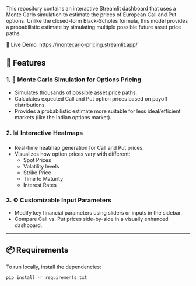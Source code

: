 This repository contains an interactive Streamlit dashboard that uses a Monte Carlo simulation to estimate the prices of European Call and Put options. Unlike the closed-form Black-Scholes formula, this model provides a probabilistic estimate by simulating multiple possible future asset price paths.

🔗 Live Demo: https://montecarlo-pricing.streamlit.app/

## 🚀 Features

### 1. 🎯 Monte Carlo Simulation for Options Pricing
- Simulates thousands of possible asset price paths.
- Calculates expected Call and Put option prices based on payoff distributions.
- Provides a probabilistic estimate more suitable for less ideal/efficient markets (like the Indian options market).

### 2. 📊 Interactive Heatmaps
- Real-time heatmap generation for Call and Put prices.
- Visualizes how option prices vary with different:
  - Spot Prices
  - Volatility levels
  - Strike Price
  - Time to Maturity
  - Interest Rates

### 3. ⚙️ Customizable Input Parameters
- Modify key financial parameters using sliders or inputs in the sidebar.
- Compare Call vs. Put prices side-by-side in a visually enhanced dashboard.

---

## 📦 Requirements

To run locally, install the dependencies:

```bash
pip install -r requirements.txt
